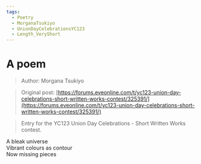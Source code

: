 ```yaml
---
tags:
  - Poetry
  - MorganaTsukiyo
  - UnionDayCelebrationsYC123
  - Length_VeryShort
---
```


# A poem

> Author: Morgana Tsukiyo

> Original post: [https://forums.eveonline.com/t/yc123-union-day-celebrations-short-written-works-contest/325391/](https://forums.eveonline.com/t/yc123-union-day-celebrations-short-written-works-contest/325391/)

> Entry for the YC123 Union Day Celebrations - Short Written Works contest.


A bleak universe<br>
Vibrant colours as contour<br>
Now missing pieces<br>